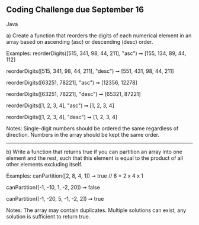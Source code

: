## Coding Challenge due September 16

Java

a) Create a function that reorders the digits of each numerical element in an array based on ascending (asc) or descending (desc) order.

Examples:
reorderDigits([515, 341, 98, 44, 211], "asc") ➞ [155, 134, 89, 44, 112]

reorderDigits([515, 341, 98, 44, 211], "desc") ➞ [551, 431, 98, 44, 211]

reorderDigits([63251, 78221], "asc") ➞ [12356, 12278]

reorderDigits([63251, 78221], "desc") ➞ [65321, 87221]

reorderDigits([1, 2, 3, 4], "asc") ➞ [1, 2, 3, 4]

reorderDigits([1, 2, 3, 4], "desc") ➞ [1, 2, 3, 4]

Notes:
Single-digit numbers should be ordered the same regardless of direction.
Numbers in the array should be kept the same order.

---

b) Write a function that returns true if you can partition an array into one element and the rest, such that this element is equal to the product of all other elements excluding itself.

Examples:
canPartition([2, 8, 4, 1]) ➞ true
// 8 = 2 x 4 x 1

canPartition([-1, -10, 1, -2, 20]) ➞ false

canPartition([-1, -20, 5, -1, -2, 2]) ➞ true

Notes:
The array may contain duplicates.
Multiple solutions can exist, any solution is sufficient to return true.
